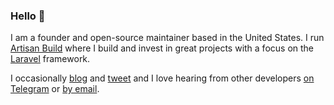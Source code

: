 ### Hello 👋

I am a founder and open-source maintainer based in the United States. I run [Artisan Build](https://artisan.build) where
 I build and invest in great projects with a focus on the [Laravel](https://laravel.com) framework.

I occasionally [blog](https://edgrosvenor.me) and [tweet](https://twitter.com/maybeedward) and I love hearing from other
developers [on Telegram](https://t.me/MaybeEdward) or [by email](mailto:ed@gros.co).
